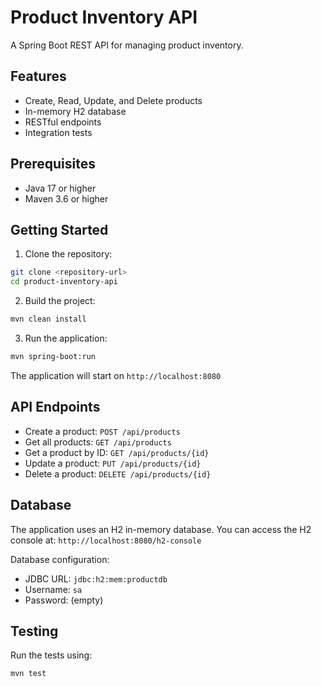 # Product Inventory API

A Spring Boot REST API for managing product inventory.

## Features

- Create, Read, Update, and Delete products
- In-memory H2 database
- RESTful endpoints
- Integration tests

## Prerequisites

- Java 17 or higher
- Maven 3.6 or higher

## Getting Started

1. Clone the repository:
```bash
git clone <repository-url>
cd product-inventory-api
```

2. Build the project:
```bash
mvn clean install
```

3. Run the application:
```bash
mvn spring-boot:run
```

The application will start on `http://localhost:8080`

## API Endpoints

- Create a product: `POST /api/products`
- Get all products: `GET /api/products`
- Get a product by ID: `GET /api/products/{id}`
- Update a product: `PUT /api/products/{id}`
- Delete a product: `DELETE /api/products/{id}`

## Database

The application uses an H2 in-memory database. You can access the H2 console at:
`http://localhost:8080/h2-console`

Database configuration:
- JDBC URL: `jdbc:h2:mem:productdb`
- Username: `sa`
- Password: (empty)

## Testing

Run the tests using:
```bash
mvn test
``` 